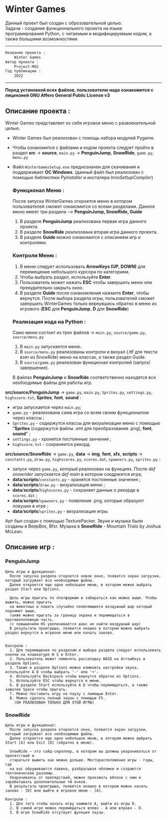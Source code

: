 # Winter Games
Данный проект был создан с оброзовательной целью. \
Задача - создание функционального проекта на языке програмирования Python, с читаемым и модифицируемым кодом, а также большими возможностями.

-----------------------------------------------------------------------------------------------------------------------------

```diff
Название проекта :
    Winter Games
Автор проекта :
    Project-MGS 
Год публикации :
    2022 
```


                                                  
-----------------------------------------------------------------------------------------------------------------------------
**Перед установкой всех файлов, пользователю надо ознакомится с лицензией GNU Affero General Public License v3**

## Описание проекта :
Winter Games представляет из себя игровое меню с развлекательной целью.
+ Winter Games был реализован с помощь набора модулей Pygame.
+ Чтобы ознакомится с файлами и кодом проекта следует пройти в раздел **src** -> **source**, `main.py` -> **PenguinJump**, **SnowRide**, `game.py`, `menu.py`
+ Файл `WinterGamesSetup.exe` преднозначен для скачивания и поддерживает **ОС Windows**.
  (данный файл был реализован с помощью библиотеки *Pyinstaller* и инсталера *InnoSettupCompiler*)
  
  ### Функционал Меню :
  После запуска WinterGames откроется меню в котором пользователей сможет ознакомится со всеми разделами.
  Данное меню имеет три раздела --> **PenguinJump, SnowRide, Guide** 
    1. В разделе **PenguinJump** реализована первая игра данного проекта. 
    2. В разделе **SnowRide** реализована вторая игра данного проекта.
    3. В разделе **Guide** можно ознакомится с описанием игр и контролями.
  
  ### Контроли Меню :
    1. В меню следует использовать **ArrowKeys (UP, DOWN)** для перемещение небольшого курсора по категориям. 
    2. Чтобы выбрать раздел, используйте **Enter**.
    3. Пользователь может нажать **ESC** чтобы завершить меню или пренудительно закрыть окно.
    4. В разделе **Guide** после ознакомления нажмите **Enter**, чтобы вернутся.
  После выбора раздела игры, пользователей сможет завершить WinterGames только вернувшись обратно в меню из игрового (**ESC** для **PenguinJump**, **D** для **SnowRide**)
  
  ### Реализация кода на Python :
  Само меню состоит из трех файлов -> `main.py`, `source/game.py`, `source/menu.py`
    1. В `main.py` запускается меню.
    2. В `source/menu.py` реализованы контроли и визуал (.ttf для текста взят из SnowRide) меню на классах, а также раздел Guide.
    3. В `source/game.py` реализован функционал контролей (запуск/завершение).
  
  В файлах **PenguinJump** и **SnowRide** соответственно находятся все необходимые файлы для работы игр.
 
 **src/source/PenguinJump** -> `game.py`, `main.py`, `Sprites.py`, `settings.py`, `highscore.txt`, **Sprites**, **font**, **sound** :
  + игра запускается через `main.py`;
  + `game.py` - реализована сама игра со всем своим функционалом через классы ;
  + `Sprites.py` - содержутся классы для визуализации меню с помощью
  "**Sprites** (содержутся файлы .xml для преобразования .png), **font**, **sound**" ;
  + `settings.py` - хронятся постоянные занчения ; 
  + `highscore.txt` - сохраняется рекорд.

 **src/source/SnowRide** -> `game.py`, **data** -> **img**, **font**, **sfx**, **scripts** -> `constants.py`, `draw.py`, `highscores.py`, `scores.dat`, `spawners.py`, `sprites.py` :
  + запуск через `game.py`, который реализован на функциях. После *def snowrider* запускается *def main* в котором соедржится игра;
  + **data**/**scripts**/`constants.py` - хранятся постоянные значения ;
  + **data**/**scripts**/`draw.py` - визуализация меню ;
  + **data**/**scripts**/`highscores.py` - сохраняет данные о рекорде в `scores.dat` ; 
  + **data**/**scripts**/`spawners.py` - появление .png, которые образуют ловушки в игре ;
  + **data**/**scripts**/`sprites.py` - визуализация игры.

Арт был создан с помощью TexturePacker. Звуки и музыка были созданы в BeepBox, Bfxr. Музыка в **SnowRide** - Mountain Trials by Joshua McLean.


## Описание игр :
  ### PenguinJump
  
    Цель игры и функционал:  
      После запуска раздела откроется новое окно, появится экран загрузки, который загружает все необходимые файлы.
      Далее откроется еще одно небольшое меню, в котором можно выбрать раздел Start или Options.
    
      Цель игры прыгать по платформам и забираться как можно выше. Чтобы выжить, можно прыгать
      на животных и ловить случайно появляющиеся воздушный шар который поднимет выше, 
      также можно прыгать за границу экрана и перемещаться в противоположную часть.
      (с повышением HS увеличивается шанс не найти воздушный шар)
      В результаты проигрыша, появится окошко в котором можно выбрать раздел вернутся в игрвоое меню или начать заново.
    
   
    Контроли :
      1. Для перемещения по разделам и выбора раздела следует использовать кнопки на клавиатуре W S и Enter.
      2. Пользователь может поменять расскладку WASD на ArrowKeys в разделе Options.
      3. Также в разделе Options можно изменить настройки звука, используйте A D чтобы выбрать '-' или '+'.
      4. Используйте Backspace чтобы вернутся обратно из Options.
      5. Используйте ESC чтобы вернутся в меню.
      6. В разделе Start используйте A D чтобы перемещаться, а также зажатие Space чтобы прыгать.
      7. Можно поставить игру на паузу с помощью Enter.
      8. Можно сделать полный экран с помощью F5.
        (ОН РЕАЛИЗОВАН ТОЛЬКО ДЛЯ ЭТОЙ ИГРЫ)
      
     
  ### SnowRide
    
    Цель игры и функционал:  
      После запуска раздела откроется окно, появится экран загрузки, который загружает все необходимые файлы.
      Далее откроется еще одно небольшое меню, в котором можно выбрать Start [A] или Exit [D] (обратно в меню).
    
      SnowRide — это сайд-скроллер, в котором вы должны уворачиваться от препятствий и
      стараться выжить как можно дольше. Месторасположение игры - горы, где
      на вас обрушиваются лавина, разбрасывая обломки и создаются тектонические разломы. 
      Уварачиваясь от препядствий, можно проезжать вблизи с ним и зарабатывать дополнительные +8 очков.
      В результаты проигрыша, появится окошко в котором можно начать заново - [D] или выйти в игровое меню - [A].
   
    Контроли :
      1. Для того чтобы начать игру нажмите A, выйти из игры D.
      2. В самой игре можно перемещаться влево - A или вправо - D.
      3. В игре SnowRide отсутвует функция паузы.
      
